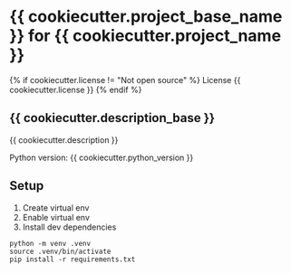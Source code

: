 # {{ cookiecutter.project_base_name }} for {{ cookiecutter.project_name }}

{% if cookiecutter.license != "Not open source" %}
License {{ cookiecutter.license }}
{% endif %}

## {{ cookiecutter.description_base }}

{{ cookiecutter.description }}

Python version: {{ cookiecutter.python_version }}

## Setup

1. Create virtual env
2. Enable virtual env
3. Install dev dependencies

```console
python -m venv .venv
source .venv/bin/activate
pip install -r requirements.txt
```
